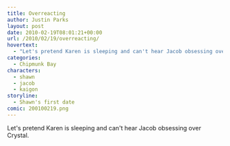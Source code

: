 ```yaml
---
title: Overreacting
author: Justin Parks
layout: post
date: 2010-02-19T08:01:21+00:00
url: /2010/02/19/overreacting/
hovertext:
  - "Let's pretend Karen is sleeping and can't hear Jacob obsessing over Crystal."
categories:
  - Chipmunk Bay
characters:
  - shawn
  - jacob
  - kaigon
storyline:
  - Shawn's first date
comic: 200100219.png 
---
```

Let's pretend Karen is sleeping and can't hear Jacob obsessing over Crystal.